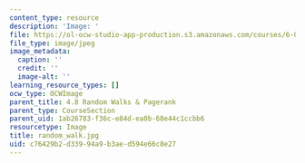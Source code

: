 ```yaml
---
content_type: resource
description: 'Image: '
file: https://ol-ocw-studio-app-production.s3.amazonaws.com/courses/6-042j-mathematics-for-computer-science-spring-2015/c76429b2d33994a9b3aed594e66c8e27_random_walk.jpg
file_type: image/jpeg
image_metadata:
  caption: ''
  credit: ''
  image-alt: ''
learning_resource_types: []
ocw_type: OCWImage
parent_title: 4.8 Random Walks & Pagerank
parent_type: CourseSection
parent_uid: 1ab26783-f36c-e84d-ea0b-68e44c1ccbb6
resourcetype: Image
title: random_walk.jpg
uid: c76429b2-d339-94a9-b3ae-d594e66c8e27
---
```


